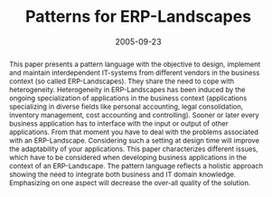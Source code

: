 ---
abstract: This paper presents a pattern language with the objective to design, implement
  and maintain interdependent IT-systems from different vendors in the business context
  (so called ERP-Landscapes). They share the need to cope with heterogeneity. Heterogeneity
  in ERP-Landscapes has been induced by the ongoing specialization of applications
  in the business context (applications specializing in diverse fields like personal
  accounting, legal consolidation, inventory management, cost accounting and controlling).
  Sooner or later every business application has to interface with the input or output
  of other applications. From that moment you have to deal with the problems associated
  with an ERP-Landscape. Considering such a setting at design time will improve the
  adaptability of your applications. This paper characterizes different issues, which
  have to be considered when developing business applications in the context of an
  ERP-Landscape. The pattern language reflects a holistic approach showing the need
  to integrate both business and IT domain knowledge. Emphasizing on one aspect will
  decrease the over-all quality of the solution.
authors:
- Florian Humplik
- Peter Leitner
- Wolfgang Zuser
- Thomas Grechenig
date: '2005-09-23'
featured: false
links:
- name: Publik
  url: https://publik.tuwien.ac.at/showentry.php?ID=139698&lang=2
publication_types:
- '1'
publishDate: '2005-09-23'
specifics: 'Vortrag: Nordic Conference of Pattern Language of Programs (VikingPlop),
  Otaniemi, Finland; 23.09.2005 - 25.09.2005; in: "Proceedings of the Nordic Conference
  of Pattern Language of Programs (VikingPlop 2005)", (2005).'
title: Patterns for ERP-Landscapes
url_pdf: ''
---